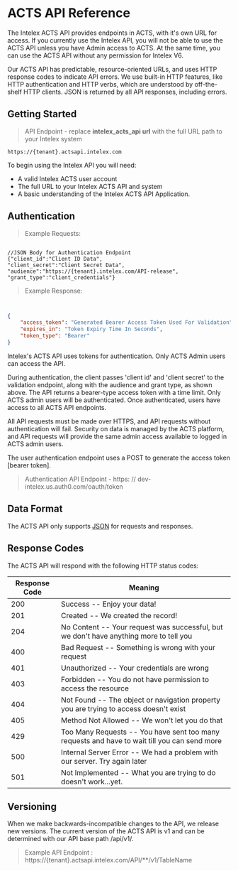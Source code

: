 # ACTS API Reference

The Intelex ACTS API provides endpoints in ACTS, with it's own URL for access. If you currently use the Intelex API, you will not be able to use the ACTS API unless you have Admin access to ACTS. At the same time, you can use the ACTS API without any permission for Intelex V6.  

Our ACTS API has predictable, resource-oriented URLs, and uses HTTP response codes to indicate API errors. We use built-in HTTP features, like HTTP authentication and HTTP verbs, which are understood by off-the-shelf HTTP clients. JSON is returned by all API responses, including errors.

## Getting Started

>API Endpoint - replace **intelex_acts_api url** with the full URL path to your Intelex system

```
https://{tenant}.actsapi.intelex.com
```

To begin using the Intelex API you will need:

* A valid Intelex ACTS user account
* The full URL to your Intelex ACTS API and system
* A basic understanding of the Intelex ACTS API Application.
  
## Authentication

>Example Requests:

```CSharp 

//JSON Body for Authentication Endpoint
{"client_id":"Client ID Data",
"client_secret":"Client Secret Data",
"audience":"https://{tenant}.intelex.com/API-release",
"grant_type":"client_credentials"}
```
>Example Response:

```json


{
    "access_token": "Generated Bearer Access Token Used For Validation",
    "expires_in": "Token Expiry Time In Seconds",
    "token_type": "Bearer"
}
```

Intelex's ACTS API uses tokens for authentication. Only ACTS Admin users can access the API. 

During authentication, the client passes 'client id' and 'client secret' to the validation endpoint, along with the audience and grant type, as shown above. The API returns a bearer-type access token with a time limit. Only ACTS admin users will be authenticated. Once authenticated, users have access to all ACTS API endpoints.

All API requests must be made over HTTPS, and API requests without authentication will fail. Security on data is managed by the ACTS platform, and API requests will provide the same admin access available to logged in ACTS admin users. 

The user authentication endpoint uses a POST to generate the access token [bearer token]. 

>Authentication API Endpoint - https: // dev-intelex.us.auth0.com/oauth/token 

## Data Format

The ACTS API only supports [JSON](http://www.json.org/) for requests and responses.

## Response Codes

The ACTS API will respond with the following HTTP status codes:

Response Code | Meaning
---------- | -------
200 | Success -- Enjoy your data!
201 | Created -- We created the record!
204 | No Content -- Your request was successful, but we don't have anything more to tell you
400 | Bad Request -- Something is wrong with your request
401 | Unauthorized -- Your credentials are wrong
403 | Forbidden -- You do not have permission to access the resource
404 | Not Found -- The object or navigation property you are trying to access doesn't exist
405 | Method Not Allowed -- We won't let you do that
429 | Too Many Requests -- You have sent too many requests and have to wait till you can send more
500 | Internal Server Error -- We had a problem with our server. Try again later
501 | Not Implemented -- What you are trying to do doesn't work...yet.


## Versioning

When we make backwards-incompatible changes to the API, we release new versions. The current version of the ACTS API  is v1 and can be determined with our API base path /api/v1/.

>Example API Endpoint : https://{tenant}.actsapi.intelex.com/API/**/v1/TableName
